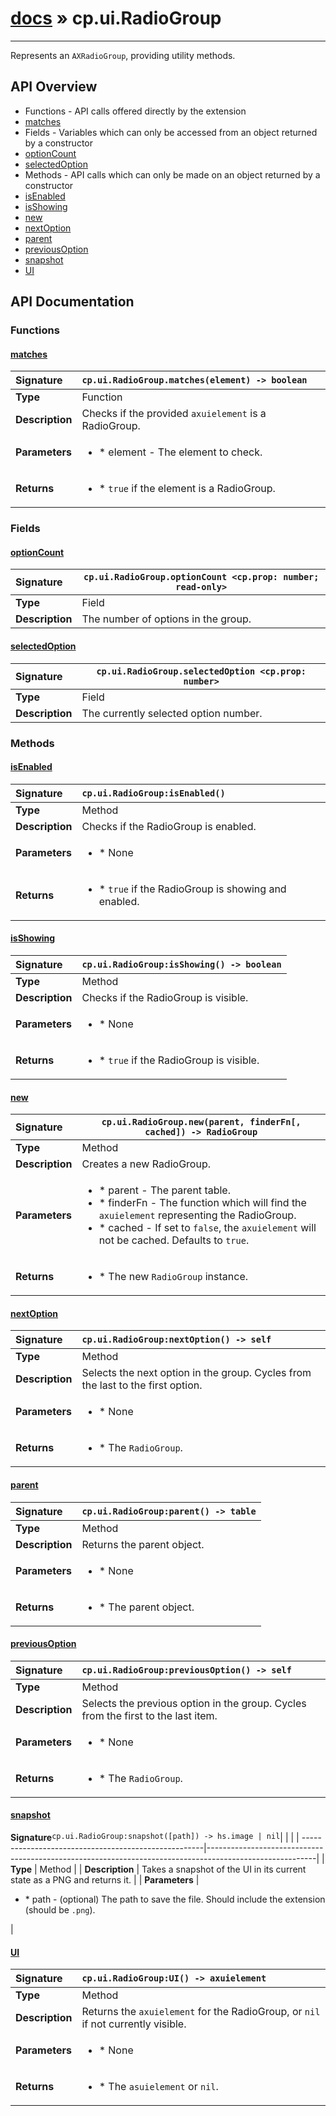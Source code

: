 # [docs](index.md) » cp.ui.RadioGroup
---

Represents an `AXRadioGroup`, providing utility methods.

## API Overview
* Functions - API calls offered directly by the extension
 * [matches](#matches)
* Fields - Variables which can only be accessed from an object returned by a constructor
 * [optionCount](#optioncount)
 * [selectedOption](#selectedoption)
* Methods - API calls which can only be made on an object returned by a constructor
 * [isEnabled](#isenabled)
 * [isShowing](#isshowing)
 * [new](#new)
 * [nextOption](#nextoption)
 * [parent](#parent)
 * [previousOption](#previousoption)
 * [snapshot](#snapshot)
 * [UI](#ui)

## API Documentation

### Functions

#### [matches](#matches)
| <span style="float: left;">**Signature**</span> | <span style="float: left;">`cp.ui.RadioGroup.matches(element) -> boolean` </span>                                                          |
| -----------------------------------------------------|---------------------------------------------------------------------------------------------------------|
| **Type**                                             | Function                                                                                         |
| **Description**                                      | Checks if the provided `axuielement` is a RadioGroup.                                                                                         |
| **Parameters**                                       | <ul><li>* element	- The element to check.</li></ul> |
| **Returns**                                          | <ul><li>* `true` if the element is a RadioGroup.</li></ul>          |

### Fields

#### [optionCount](#optioncount)
| <span style="float: left;">**Signature**</span> | <span style="float: left;">`cp.ui.RadioGroup.optionCount <cp.prop: number; read-only>` </span>                                                          |
| -----------------------------------------------------|---------------------------------------------------------------------------------------------------------|
| **Type**                                             | Field                                                                                         |
| **Description**                                      | The number of options in the group.                                                                                         |

#### [selectedOption](#selectedoption)
| <span style="float: left;">**Signature**</span> | <span style="float: left;">`cp.ui.RadioGroup.selectedOption <cp.prop: number>` </span>                                                          |
| -----------------------------------------------------|---------------------------------------------------------------------------------------------------------|
| **Type**                                             | Field                                                                                         |
| **Description**                                      | The currently selected option number.                                                                                         |

### Methods

#### [isEnabled](#isenabled)
| <span style="float: left;">**Signature**</span> | <span style="float: left;">`cp.ui.RadioGroup:isEnabled()` </span>                                                          |
| -----------------------------------------------------|---------------------------------------------------------------------------------------------------------|
| **Type**                                             | Method                                                                                         |
| **Description**                                      | Checks if the RadioGroup is enabled.                                                                                         |
| **Parameters**                                       | <ul><li>* None</li></ul> |
| **Returns**                                          | <ul><li>* `true` if the RadioGroup is showing and enabled.</li></ul>          |

#### [isShowing](#isshowing)
| <span style="float: left;">**Signature**</span> | <span style="float: left;">`cp.ui.RadioGroup:isShowing() -> boolean` </span>                                                          |
| -----------------------------------------------------|---------------------------------------------------------------------------------------------------------|
| **Type**                                             | Method                                                                                         |
| **Description**                                      | Checks if the RadioGroup is visible.                                                                                         |
| **Parameters**                                       | <ul><li>* None</li></ul> |
| **Returns**                                          | <ul><li>* `true` if the RadioGroup is visible.</li></ul>          |

#### [new](#new)
| <span style="float: left;">**Signature**</span> | <span style="float: left;">`cp.ui.RadioGroup.new(parent, finderFn[, cached]) -> RadioGroup` </span>                                                          |
| -----------------------------------------------------|---------------------------------------------------------------------------------------------------------|
| **Type**                                             | Method                                                                                         |
| **Description**                                      | Creates a new RadioGroup.                                                                                         |
| **Parameters**                                       | <ul><li>* parent	- The parent table.</li><li>* finderFn	- The function which will find the `axuielement` representing the RadioGroup.</li><li>* cached	- If set to `false`, the `axuielement` will not be cached. Defaults to `true`.</li></ul> |
| **Returns**                                          | <ul><li>* The new `RadioGroup` instance.</li></ul>          |

#### [nextOption](#nextoption)
| <span style="float: left;">**Signature**</span> | <span style="float: left;">`cp.ui.RadioGroup:nextOption() -> self` </span>                                                          |
| -----------------------------------------------------|---------------------------------------------------------------------------------------------------------|
| **Type**                                             | Method                                                                                         |
| **Description**                                      | Selects the next option in the group. Cycles from the last to the first option.                                                                                         |
| **Parameters**                                       | <ul><li>* None</li></ul> |
| **Returns**                                          | <ul><li>* The `RadioGroup`.</li></ul>          |

#### [parent](#parent)
| <span style="float: left;">**Signature**</span> | <span style="float: left;">`cp.ui.RadioGroup:parent() -> table` </span>                                                          |
| -----------------------------------------------------|---------------------------------------------------------------------------------------------------------|
| **Type**                                             | Method                                                                                         |
| **Description**                                      | Returns the parent object.                                                                                         |
| **Parameters**                                       | <ul><li>* None</li></ul> |
| **Returns**                                          | <ul><li>* The parent object.</li></ul>          |

#### [previousOption](#previousoption)
| <span style="float: left;">**Signature**</span> | <span style="float: left;">`cp.ui.RadioGroup:previousOption() -> self` </span>                                                          |
| -----------------------------------------------------|---------------------------------------------------------------------------------------------------------|
| **Type**                                             | Method                                                                                         |
| **Description**                                      | Selects the previous option in the group. Cycles from the first to the last item.                                                                                         |
| **Parameters**                                       | <ul><li>* None</li></ul> |
| **Returns**                                          | <ul><li>* The `RadioGroup`.</li></ul>          |

#### [snapshot](#snapshot)
| <span style="float: left;">**Signature**</span> | <span style="float: left;">`cp.ui.RadioGroup:snapshot([path]) -> hs.image | nil` </span>                                                          |
| -----------------------------------------------------|---------------------------------------------------------------------------------------------------------|
| **Type**                                             | Method                                                                                         |
| **Description**                                      | Takes a snapshot of the UI in its current state as a PNG and returns it.                                                                                         |
| **Parameters**                                       | <ul><li>* path		- (optional) The path to save the file. Should include the extension (should be `.png`).</li></ul> |

#### [UI](#ui)
| <span style="float: left;">**Signature**</span> | <span style="float: left;">`cp.ui.RadioGroup:UI() -> axuielement` </span>                                                          |
| -----------------------------------------------------|---------------------------------------------------------------------------------------------------------|
| **Type**                                             | Method                                                                                         |
| **Description**                                      | Returns the `axuielement` for the RadioGroup, or `nil` if not currently visible.                                                                                         |
| **Parameters**                                       | <ul><li>* None</li></ul> |
| **Returns**                                          | <ul><li>* The `asuielement` or `nil`.</li></ul>          |

